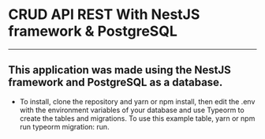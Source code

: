 # CRUD API REST With NestJS framework & PostgreSQL

----------------------------------------
## This application was made using the NestJS framework and PostgreSQL as a database.


* To install, clone the repository and  yarn or npm install, then edit the .env with the environment variables of your database and use Typeorm to create the tables and migrations. To use this example table,  yarn or npm run typeorm migration: run.

